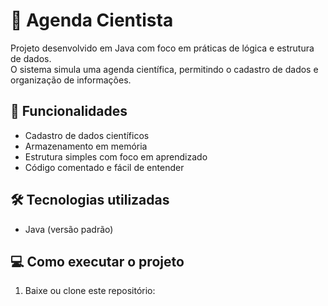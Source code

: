 # 🧪 Agenda Cientista

Projeto desenvolvido em Java com foco em práticas de lógica e estrutura de dados.  
O sistema simula uma agenda científica, permitindo o cadastro de dados e organização de informações.

## 🚀 Funcionalidades
- Cadastro de dados científicos
- Armazenamento em memória
- Estrutura simples com foco em aprendizado
- Código comentado e fácil de entender

## 🛠 Tecnologias utilizadas
- Java (versão padrão)

## 💻 Como executar o projeto
1. Baixe ou clone este repositório:

